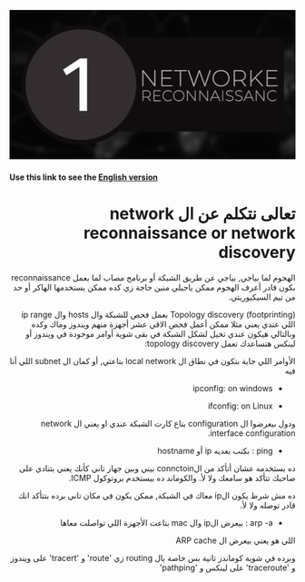 ![cover](images/1.png)
#### Use this link to see the [English version](https://abdrabo-ploit.hashnode.dev/network-reconnaissance) 

<div dir="rtl">


# تعالى نتكلم عن ال network reconnaissance or network discovery

الهجوم لما بياجي, بياجي عن طريق الشبكة أو برنامج مصاب
لما بعمل reconnaissance بكون قادر أعرف الهجوم ممكن ياجيلي منين
حاجة زي كده ممكن يستخدمها الهاكر أو حد من تيم السيكيوريتي.

Topology discovery (footprinting)
بعمل فحص للشبكة وال hosts وال ip range اللي عندي
يعني مثلا ممكن أعمل فحص الاقي عشر أجهزة منهم ويندوز وماك وكده وبالتالي هيكون عندي تخيل لشكل الشبكة
في بقى شوية أوامر موجودة في ويندوز أو لينكس هتساعدك تعمل topology discovery:

الأوامر اللي جاية بتكون في نطاق ال local network بتاعتي, أو كمان ال subnet اللي أنا فيه

* ipconfig: on windows

* ifconfig: on Linux

ودول بيعرضوا ال configuration بتاع كارت الشبكة عندي او يعني ال network interface configuration.

* ping : بكتب بعديه ip أو hostname

ده بستخدمه عشان أتأكد من الconnctoin بيني وبين جهاز تاني
كأنك يعني بتنادي على صاحبك تتأكد هو سامعك ولا لأ.
والكوماند ده بيستخدم بروتوكول ICMP.

ده مش شرط يكون الip معاك في الشبكة, ممكن يكون في مكان تاني برده بتتأكد انك قادر توصله ولا لأ.

* arp -a :
بيعرض الip وال mac بتاعت الأجهزة اللي تواصلت معاها

اللي هو يعني بيعرض ال ARP cache

وبرده في شوية كوماندز تانية بس خاصة بال routing زي
'route' و 'tracert' على ويندوز و  'traceroute'  على لينكس و  'pathping'

</div>